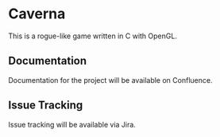 # Caverna
This is a rogue-like game written in C with OpenGL.

## Documentation

Documentation for the project will be available on Confluence.

## Issue Tracking

Issue tracking will be available via Jira.

